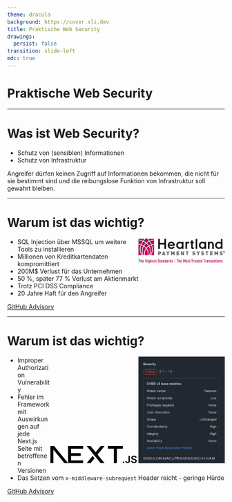 ```yaml
---
theme: dracula
background: https://cover.sli.dev
title: Praktische Web Security
drawings:
  persist: false
transition: slide-left
mdc: true
---
```


# Praktische Web Security

---

# Was ist Web Security?

- Schutz von (sensiblen) Informationen
- Schutz von Infrastruktur

Angreifer dürfen keinen Zugriff auf Informationen bekommen, die nicht für sie bestimmt sind und die reibungslose
Funktion von Infrastruktur soll gewahrt bleiben.

---

# Warum ist das wichtig?

<img src="./assets/heartland-logo.jpg" width="200" style="float: right">

- SQL Injection über MSSQL um weitere Tools zu installieren
- Millionen von Kreditkartendaten kompromittiert
- 200M$ Verlust für das Unternehmen
- 50 %, später 77 % Verlust am Aktienmarkt
- Trotz PCI DSS Compliance
- 20 Jahre Haft für den Angreifer

<Footer>
    <a href="https://github.com/vercel/next.js/security/advisories/GHSA-f82v-jwr5-mffw">GitHub Advisory</a>
</Footer>

---

# Warum ist das wichtig?

<div class="flex flex-col" style="float: right">
    <img src="./assets/nextjs-logo.svg" alt="Next.js" width="200" class="bg-white p-4">
    <img src="./assets/nextjs-severity.png" alt="GitHub Advisory" width="200" class="mt-4">
</div>

- Improper Authorization Vulnerability
- Fehler im Framework mit Auswirkungen auf jede Next.js Seite mit betroffenen Versionen
- Das Setzen vom `x-middleware-subrequest` Header reicht - geringe Hürde

<Footer>
    <a href="https://github.com/vercel/next.js/security/advisories/GHSA-f82v-jwr5-mffw">GitHub Advisory</a>
</Footer>
